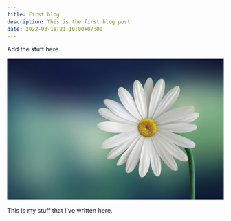 ```yaml
---
title: First blog
description: This is the first blog post
date: 2022-03-18T21:10:00+07:00
---
```


Add the stuff here.

![alt](sample.jpg)

This is my stuff that I've written here.

